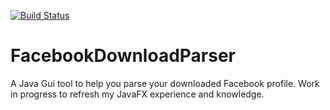 [![Build Status](https://travis-ci.org/WoutDev/FacebookDownloadParser.svg?branch=master)](https://travis-ci.org/WoutDev/FacebookDownloadParser)

# FacebookDownloadParser
A Java Gui tool to help you parse your downloaded Facebook profile. Work in progress to refresh my JavaFX experience and knowledge.
